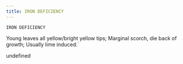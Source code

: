 ```yaml
---
title: IRON DEFICIENCY
---
```

`IRON DEFICIENCY`

Young leaves all yellow/bright yellow tips;
Marginal scorch, die back of growth;
Usually lime induced.`

undefined